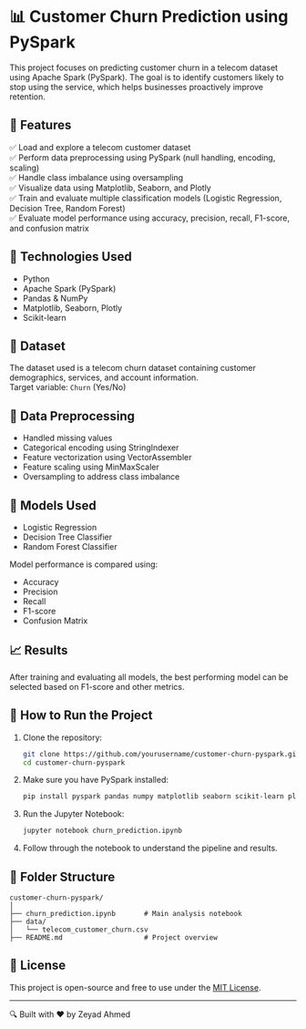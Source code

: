 # 📊 Customer Churn Prediction using PySpark

This project focuses on predicting customer churn in a telecom dataset using Apache Spark (PySpark). The goal is to identify customers likely to stop using the service, which helps businesses proactively improve retention.

## 🚀 Features

✅ Load and explore a telecom customer dataset  
✅ Perform data preprocessing using PySpark (null handling, encoding, scaling)  
✅ Handle class imbalance using oversampling  
✅ Visualize data using Matplotlib, Seaborn, and Plotly  
✅ Train and evaluate multiple classification models (Logistic Regression, Decision Tree, Random Forest)  
✅ Evaluate model performance using accuracy, precision, recall, F1-score, and confusion matrix

## 🧪 Technologies Used

- Python  
- Apache Spark (PySpark)  
- Pandas & NumPy  
- Matplotlib, Seaborn, Plotly  
- Scikit-learn  

## 📁 Dataset

The dataset used is a telecom churn dataset containing customer demographics, services, and account information.  
Target variable: `Churn` (Yes/No)

## 🧹 Data Preprocessing

- Handled missing values  
- Categorical encoding using StringIndexer  
- Feature vectorization using VectorAssembler  
- Feature scaling using MinMaxScaler  
- Oversampling to address class imbalance

## 🤖 Models Used

- Logistic Regression  
- Decision Tree Classifier  
- Random Forest Classifier  

Model performance is compared using:
- Accuracy  
- Precision  
- Recall  
- F1-score  
- Confusion Matrix

## 📈 Results

After training and evaluating all models, the best performing model can be selected based on F1-score and other metrics.

## 🧰 How to Run the Project

1. Clone the repository:

   ```bash
   git clone https://github.com/yourusername/customer-churn-pyspark.git
   cd customer-churn-pyspark
   ```

2. Make sure you have PySpark installed:

   ```bash
   pip install pyspark pandas numpy matplotlib seaborn scikit-learn plotly
   ```

3. Run the Jupyter Notebook:

   ```bash
   jupyter notebook churn_prediction.ipynb
   ```

4. Follow through the notebook to understand the pipeline and results.

## 📌 Folder Structure

```
customer-churn-pyspark/
│
├── churn_prediction.ipynb       # Main analysis notebook
├── data/
│   └── telecom_customer_churn.csv
├── README.md                    # Project overview
```

## 📜 License

This project is open-source and free to use under the [MIT License](LICENSE).

---

🔍 Built with ❤️ by Zeyad Ahmed
